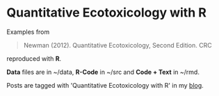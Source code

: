 Quantitative Ecotoxicology with R
=================================

Examples from
> Newman (2012). Quantitative Ecotoxicology, Second Edition. CRC

reproduced with **R**.

**Data** files are in ~/data,
**R-Code** in ~/src 
and **Code + Text** in ~/rmd.

Posts are tagged with 'Quantitative Ecotoxicology with R' in my [blog](http://edild.tumblr.com/).
